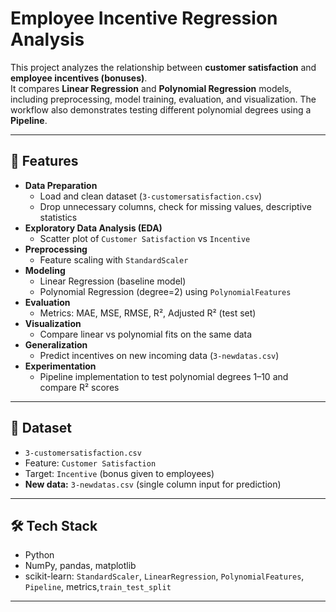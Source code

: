 # Employee Incentive Regression Analysis

This project analyzes the relationship between **customer satisfaction** and **employee incentives (bonuses)**.  
It compares **Linear Regression** and **Polynomial Regression** models, including preprocessing, model training, evaluation, and visualization. The workflow also demonstrates testing different polynomial degrees using a **Pipeline**.

---

## 📌 Features
- **Data Preparation**
  - Load and clean dataset (`3-customersatisfaction.csv`)
  - Drop unnecessary columns, check for missing values, descriptive statistics
- **Exploratory Data Analysis (EDA)**
  - Scatter plot of `Customer Satisfaction` vs `Incentive`
- **Preprocessing**
  - Feature scaling with `StandardScaler`
- **Modeling**
  - Linear Regression (baseline model)
  - Polynomial Regression (degree=2) using `PolynomialFeatures`
- **Evaluation**
  - Metrics: MAE, MSE, RMSE, R², Adjusted R² (test set)
- **Visualization**
  - Compare linear vs polynomial fits on the same data
- **Generalization**
  - Predict incentives on new incoming data (`3-newdatas.csv`)  
- **Experimentation**
  - Pipeline implementation to test polynomial degrees 1–10 and compare R² scores

---

## 📂 Dataset
-  `3-customersatisfaction.csv`  
  - Feature: `Customer Satisfaction`  
  - Target: `Incentive` (bonus given to employees)  
- **New data:** `3-newdatas.csv` (single column input for prediction)

---

## 🛠 Tech Stack
- Python  
- NumPy, pandas, matplotlib  
- scikit-learn: `StandardScaler`, `LinearRegression`, `PolynomialFeatures`, `Pipeline`, metrics,`train_test_split`

---

